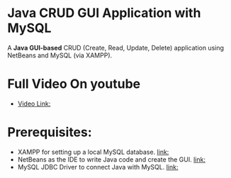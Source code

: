 # Java CRUD GUI Application with MySQL
A **Java GUI-based** CRUD (Create, Read, Update, Delete) application using NetBeans and MySQL (via XAMPP).
# Full Video On youtube
- [Video Link: ](https://youtu.be/44YOYXWBwN8)
# Prerequisites:
- XAMPP for setting up a local MySQL database.
[link:](https://youtu.be/2C9biOan62A)
- NetBeans as the IDE to write Java code and create the GUI.
[link:](https://youtu.be/0QeNnH4dFOE)
- MySQL JDBC Driver to connect Java with MySQL.
[link:](https://dbschema.com/jdbc-driver/MySql.html)
